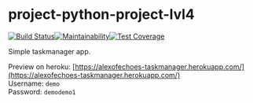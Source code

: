 # project-python-project-lvl4

[![Build Status](https://travis-ci.org/alexofechoes/python-project-lvl4.svg?branch=master)](https://travis-ci.org/alexofechoes/python-project-lvl4)[![Maintainability](https://api.codeclimate.com/v1/badges/d88955f776926a469e57/maintainability)](https://codeclimate.com/github/alexofechoes/python-project-lvl4/maintainability)[![Test Coverage](https://api.codeclimate.com/v1/badges/d88955f776926a469e57/test_coverage)](https://codeclimate.com/github/alexofechoes/python-project-lvl4/test_coverage)

Simple taskmanager app.

Preview on heroku:
[https://alexofechoes-taskmanager.herokuapp.com/](https://alexofechoes-taskmanager.herokuapp.com/)  
Username: `demo`  
Password: `demodemo1`
